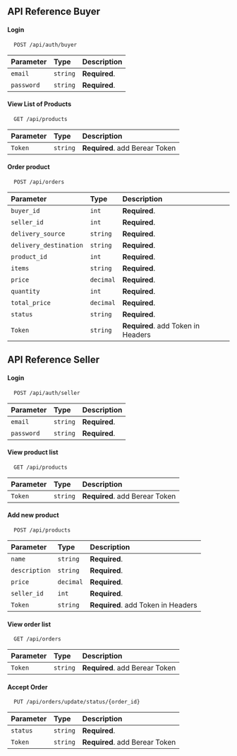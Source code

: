 
## API Reference Buyer

#### Login

```http
  POST /api/auth/buyer
```

| Parameter | Type     | Description                |
| :-------- | :------- | :------------------------- |
| `email` | `string` | **Required**. |
| `password` | `string` | **Required**. |

#### View List of Products

```http
  GET /api/products
```

| Parameter | Type     | Description                       |
| :-------- | :------- | :-------------------------------- |
| `Token`      | `string` | **Required**. add Berear Token |


#### Order product

```http
  POST /api/orders
```

| Parameter | Type     | Description                |
| :-------- | :------- | :------------------------- |
| `buyer_id` | `int` | **Required**. |
| `seller_id` | `int` | **Required**. |
| `delivery_source` | `string` | **Required**. |
| `delivery_destination` | `string` | **Required**. |
| `product_id` | `int` | **Required**. |
| `items` | `string` | **Required**. |
| `price` | `decimal` | **Required**. |
| `quantity` | `int` | **Required**. |
| `total_price` | `decimal` | **Required**. |
| `status` | `string` | **Required**. |
| `Token`      | `string` | **Required**. add Token in Headers |


## API Reference Seller

#### Login

```http
  POST /api/auth/seller
```

| Parameter | Type     | Description                |
| :-------- | :------- | :------------------------- |
| `email` | `string` | **Required**. |
| `password` | `string` | **Required**. |

#### View product list

```http
  GET /api/products
```

| Parameter | Type     | Description                       |
| :-------- | :------- | :-------------------------------- |
| `Token`      | `string` | **Required**. add Berear Token |


#### Add new product

```http
  POST /api/products
```

| Parameter | Type     | Description                |
| :-------- | :------- | :------------------------- |
| `name` | `string` | **Required**. |
| `description` | `string` | **Required**. |
| `price` | `decimal` | **Required**. |
| `seller_id` | `int` | **Required**. |
| `Token`      | `string` | **Required**. add Token in Headers |


#### View order list

```http
  GET /api/orders
```

| Parameter | Type     | Description                       |
| :-------- | :------- | :-------------------------------- |
| `Token`      | `string` | **Required**. add Berear Token |

#### Accept Order

```http
  PUT /api/orders/update/status/{order_id}
```

| Parameter | Type     | Description                       |
| :-------- | :------- | :-------------------------------- |
| `status`     | `string` | **Required**. |
| `Token`      | `string` | **Required**. add Berear Token |
